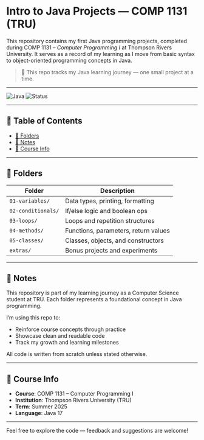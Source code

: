 # Intro to Java Projects — COMP 1131 (TRU)

This repository contains my first Java programming projects, completed during COMP 1131 – *Computer Programming I* at Thompson Rivers University. It serves as a record of my learning as I move from basic syntax to object-oriented programming concepts in Java.

> 🚀 This repo tracks my Java learning journey — one small project at a time.

---

![Java](https://img.shields.io/badge/Language-Java-blue?style=flat-square)
![Status](https://img.shields.io/badge/Progress-Active-brightgreen?style=flat-square)

---

## 📑 Table of Contents

- [📁 Folders](#-folders)
- [📝 Notes](#-notes)
- [📘 Course Info](#-course-info)

---

## 📁 Folders

| Folder             | Description                          |
|--------------------|--------------------------------------|
| `01-variables/`     | Data types, printing, formatting     |
| `02-conditionals/`  | If/else logic and boolean ops        |
| `03-loops/`         | Loops and repetition structures      |
| `04-methods/`       | Functions, parameters, return values |
| `05-classes/`       | Classes, objects, and constructors   |
| `extras/`           | Bonus projects and experiments       |

---

## 📝 Notes

This repository is part of my learning journey as a Computer Science student at TRU. Each folder represents a foundational concept in Java programming.

I’m using this repo to:

- Reinforce course concepts through practice
- Showcase clean and readable code
- Track my growth and learning milestones

All code is written from scratch unless stated otherwise.

---

## 📘 Course Info

- **Course**: COMP 1131 – Computer Programming I  
- **Institution**: Thompson Rivers University (TRU)  
- **Term**: Summer 2025  
- **Language**: Java 17

---

Feel free to explore the code — feedback and suggestions are welcome!
